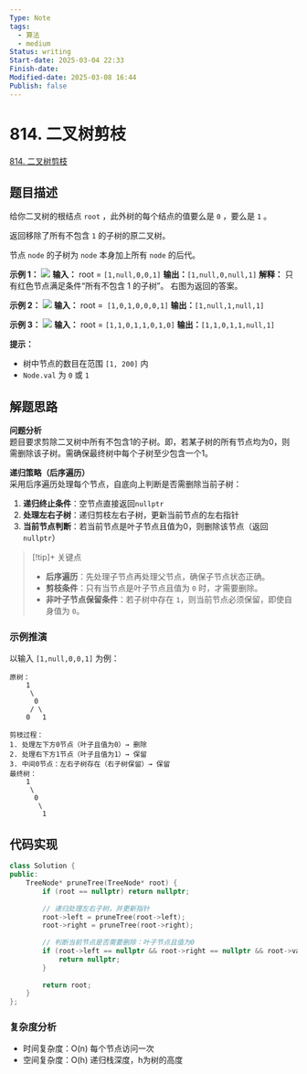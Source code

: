 ```yaml
---
Type: Note
tags:
  - 算法
  - medium
Status: writing
Start-date: 2025-03-04 22:33
Finish-date: 
Modified-date: 2025-03-08 16:44
Publish: false
---
```



# 814. 二叉树剪枝
[814. 二叉树剪枝](https://leetcode.cn/problems/binary-tree-pruning/)

## 题目描述
给你二叉树的根结点 `root` ，此外树的每个结点的值要么是 `0` ，要么是 `1` 。

返回移除了所有不包含 `1` 的子树的原二叉树。

节点 `node` 的子树为 `node` 本身加上所有 `node` 的后代。

**示例 1：**
![](https://s3-lc-upload.s3.amazonaws.com/uploads/2018/04/06/1028_2.png)
**输入：** root = `[1,null,0,0,1]`
**输出：**`[1,null,0,null,1]`
**解释：**
只有红色节点满足条件“所有不包含 1 的子树”。 右图为返回的答案。

**示例 2：**
![](https://s3-lc-upload.s3.amazonaws.com/uploads/2018/04/06/1028_1.png)
**输入：** root =` [1,0,1,0,0,0,1]`
**输出：**`[1,null,1,null,1]`

**示例 3：**
![](https://s3-lc-upload.s3.amazonaws.com/uploads/2018/04/05/1028.png)
**输入：** root = `[1,1,0,1,1,0,1,0]`
**输出：**`[1,1,0,1,1,null,1]`

**提示：**
- 树中节点的数目在范围 `[1, 200]` 内
- `Node.val` 为 `0` 或 `1`

## 解题思路


**问题分析**  
题目要求剪除二叉树中所有不包含1的子树。即，若某子树的所有节点均为0，则需删除该子树。需确保最终树中每个子树至少包含一个1。

**递归策略（后序遍历）**  
采用后序遍历处理每个节点，自底向上判断是否需删除当前子树：

1. **递归终止条件**：空节点直接返回`nullptr`
2. **处理左右子树**：递归剪枝左右子树，更新当前节点的左右指针
3. **当前节点判断**：若当前节点是叶子节点且值为0，则删除该节点（返回`nullptr`）


> [!tip]+ 关键点
> - **后序遍历**：先处理子节点再处理父节点，确保子节点状态正确。
> - **剪枝条件**：只有当节点是叶子节点且值为 `0` 时，才需要删除。
> - **非叶子节点保留条件**：若子树中存在 `1`，则当前节点必须保留，即使自身值为 `0`。

### 示例推演
以输入 `[1,null,0,0,1]` 为例：
```
原树：
    1
     \
      0
     / \
    0   1

剪枝过程：
1. 处理左下方0节点（叶子且值为0）→ 删除
2. 处理右下方1节点（叶子且值为1）→ 保留
3. 中间0节点：左右子树存在（右子树保留）→ 保留
最终树：
    1
     \
      0
       \
        1
```

## 代码实现

```cpp
class Solution {
public:
    TreeNode* pruneTree(TreeNode* root) {
        if (root == nullptr) return nullptr;
        
        // 递归处理左右子树，并更新指针
        root->left = pruneTree(root->left);
        root->right = pruneTree(root->right);
        
        // 判断当前节点是否需要删除：叶子节点且值为0
        if (root->left == nullptr && root->right == nullptr && root->val == 0) {
            return nullptr;
        }
        
        return root;
    }
};
```

### 复杂度分析
- 时间复杂度：O(n) 每个节点访问一次
- 空间复杂度：O(h) 递归栈深度，h为树的高度






